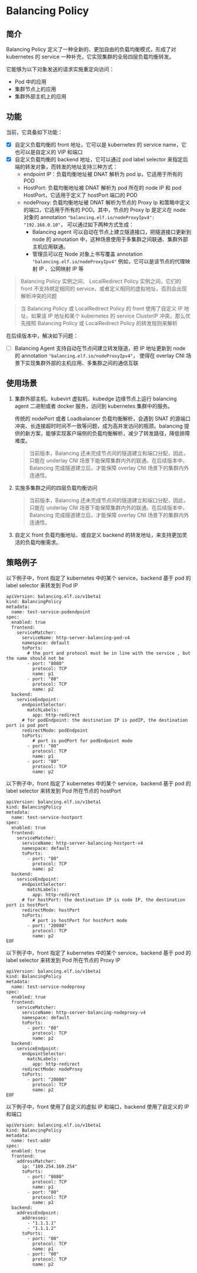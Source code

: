 # Balancing Policy

## 简介

Balancing Policy 定义了一种全新的、更加自由的负载均衡模式，形成了对 kubernetes 的 service 一种补充，它实现集群的全局四层负载均衡转发。

它能够为以下对象发送的请求实施重定向访问：
* Pod 中的应用
* 集群节点上的应用
* 集群外部主机上的应用

## 功能

当前，它具备如下功能：
* [x] 自定义负载均衡的 front 地址，它可以是 kubernetes 的 service name，它也可以是自定义的 VIP 和端口
* [x] 自定义负载均衡的 backend 地址，它可以通过 pod label selector 来指定后端的转发对象，而转发的地址支持三种方式：
    * endpoint IP：负载均衡地址被 DNAT 解析为 pod ip，它适用于所有的 POD
    * HostPort: 负载均衡地址被 DNAT 解析为 pod 所在的 node IP 和 pod HostPort，它适用于定义了 hostPort 端口的 POD
    * nodeProxy: 负载均衡地址被 DNAT 解析为节点的 Proxy Ip 和策略中定义的端口，它适用于所有的 POD。其中，节点的 Proxy Ip 是定义在 node 对象的 annotation `"balancing.elf.io/nodeProxyIpv4": "192.168.0.10"`， 可以通过如下两种方式生成：
        * Balancing agent 可以自动在节点上建立隧道接口，把隧道接口更新到 node 的 annotation 中，这种场景使用于多集群之间联通、集群外部主机应用联通。
        * 管理员可以在 Node 对象上书写覆盖 annotation `"balancing.elf.io/nodeProxyIpv4"` 例如，它可以是该节点的代理映射 IP 、公网映射 IP 等

> Balancing Policy 实例之间、 LocalRedirect Policy 实例之间，它们的 front 不支持绑定相同的 service，或者定义相同的虚拟地址，否则会出现解析冲突的问题

> 当 Balancing Policy 或  LocalRedirect Policy 的 front 使用了自定义 IP 地址，如果该 IP 地址和某个 kubernetes 的 service ClusterIP 冲突，那么优先按照 Balancing Policy 或  LocalRedirect Policy 的转发规则来解析

在后续版本中，解决如下问题：
* [ ] Balancing Agent 支持自动在节点间建立转发隧道，把 IP 地址更新到 node 的 annotation `"balancing.elf.io/nodeProxyIpv4"`， 使得在 overlay CNI 场景下实现集群外部的主机应用、多集群之间的通信互联

## 使用场景

1. 集群外部主机、kubevirt 虚拟机、kubedge 边缘节点上运行 balancing agent 二进制或者 docker 服务，访问到 kubernetes 集群中的服务。

   传统的 nodePort 或者 Loadbalancer 负载均衡解析，会遇到 SNAT 的源端口冲突、长连接超时时间不一致等问题，成为高并发访问的瓶颈。balancing 提供的新方案，能够实现客户端侧的负载均衡解析，减少了转发路径，降低排障难度。

    > 当前版本，Balancing 还未完成节点间的隧道建立和端口分配，因此，只能在 underlay CNI 场景下能保障集群内外的联通。在后续版本中，Balancing 完成隧道建立后，才能保障 overlay CNI 场景下的集群内外连通性。

2. 实施多集群之间的四层负载均衡访问

   > 当前版本，Balancing 还未完成节点间的隧道建立和端口分配，因此，只能在 underlay CNI 场景下能保障集群内外的联通。在后续版本中，Balancing 完成隧道建立后，才能保障 overlay CNI 场景下的集群内外连通性。

3. 自定义 front 负载均衡地址、或自定义 backend 的转发地址，来支持更加灵活的负载均衡需求。

## 策略例子

以下例子中，front 指定了 kubernetes 中的某个 service，backend 基于 pod 的 label selector 来转发到 Pod IP

```shell
apiVersion: balancing.elf.io/v1beta1
kind: BalancingPolicy
metadata:
  name: test-service-podendpoint
spec:
  enabled: true
  frontend:
    serviceMatcher:
      serviceName: http-server-balancing-pod-v4
      namespace: default
      toPorts:
        # the port and protocol must be in line with the service , but the name should not be
        - port: "8080"
          protocol: TCP
          name: p1
        - port: "80"
          protocol: TCP
          name: p2
  backend:
    serviceEndpoint:
      endpointSelector:
        matchLabels:
          app: http-redirect
      # for podEndpoint: the destination IP is podIP, the destination port is pod port
      redirectMode: podEndpoint
      toPorts:
          # port is podPort for podEndpoint mode
        - port: "80"
          protocol: TCP
          name: p1
        - port: "80"
          protocol: TCP
          name: p2
```

以下例子中，front 指定了 kubernetes 中的某个 service，backend 基于 pod 的 label selector 来转发到 Pod 所在节点的 hostPort

```shell
apiVersion: balancing.elf.io/v1beta1
kind: BalancingPolicy
metadata:
  name: test-service-hostport
spec:
  enabled: true
  frontend:
    serviceMatcher:
      serviceName: http-server-balancing-hostport-v4
      namespace: default
      toPorts:
        - port: "80"
          protocol: TCP
          name: p2
  backend:
    serviceEndpoint:
      endpointSelector:
        matchLabels:
          app: http-redirect
      # for hostPort: the destination IP is node IP, the destination port is hostPort
      redirectMode: hostPort
      toPorts:
          # port is hostPort for hostPort mode
        - port: "20080"
          protocol: TCP
          name: p2
EOF
```

以下例子中，front 指定了 kubernetes 中的某个 service，backend 基于 pod 的 label selector 来转发到 Pod 所在节点的 Proxy IP

```shell
apiVersion: balancing.elf.io/v1beta1
kind: BalancingPolicy
metadata:
  name: test-service-nodeproxy
spec:
  enabled: true
  frontend:
    serviceMatcher:
      serviceName: http-server-balancing-nodeproxy-v4
      namespace: default
      toPorts:
        - port: "80"
          protocol: TCP
          name: p2
  backend:
    serviceEndpoint:
      endpointSelector:
        matchLabels:
          app: http-redirect
      redirectMode: nodeProxy
      toPorts:
        - port: "20080"
          protocol: TCP
          name: p2
EOF
```

以下例子中，front 使用了自定义的虚拟 IP 和端口，backend 使用了自定义的 IP 和端口

```shell
apiVersion: balancing.elf.io/v1beta1
kind: BalancingPolicy
metadata:
  name: test-addr
spec:
  enabled: true
  frontend:
    addressMatcher:
      ip: "169.254.169.254"
      toPorts:
        - port: "8080"
          protocol: TCP
          name: p1
        - port: "80"
          protocol: TCP
          name: p2
  backend:
    addressEndpoint:
      addresses:
        - "1.1.1.1"
        - "1.1.1.2"
      toPorts:
        - port: "80"
          protocol: TCP
          name: p1
        - port: "80"
          protocol: TCP
          name: p2
```
